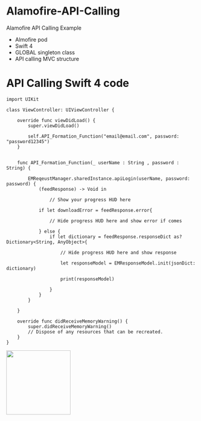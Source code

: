 # Alamofire-API-Calling
Alamofire API Calling Example

- Almofire pod
- Swift 4
- GLOBAL singleton class
- API calling MVC structure


# API Calling Swift 4 code

```
import UIKit

class ViewController: UIViewController {

    override func viewDidLoad() {
        super.viewDidLoad()
       
        self.API_Formation_Function("email@email.com", password: "password12345")
    }

    
    func API_Formation_Function(_ userName : String , password : String) {
       
        EMReqeustManager.sharedInstance.apiLogin(userName, password: password) {
            (feedResponse) -> Void in
            
                // Show your progress HUD here
            
            if let downloadError = feedResponse.error{

                // Hide progress HUD here and show error if comes
            
            } else {
                if let dictionary = feedResponse.responseDict as? Dictionary<String, AnyObject>{
            
                    // Hide progress HUD here and show response
                    
                    let responseModel = EMResponseModel.init(jsonDict: dictionary)
                    
                    print(responseModel)
                    
                }
            }
        }
       
    }
    
    override func didReceiveMemoryWarning() {
        super.didReceiveMemoryWarning()
        // Dispose of any resources that can be recreated.
    }
}
```




<a href="https://www.paypal.me/hasya25/1"><img src="https://user-images.githubusercontent.com/23353196/30152617-4567dbc4-93d1-11e7-9b3a-20a9c92c1f50.png" style="max-width:100%;" width="170"></a>
